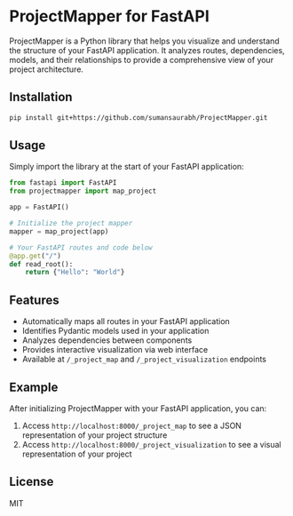 # ProjectMapper for FastAPI

ProjectMapper is a Python library that helps you visualize and understand the structure of your FastAPI application. It analyzes routes, dependencies, models, and their relationships to provide a comprehensive view of your project architecture.

## Installation

```bash
pip install git+https://github.com/sumansaurabh/ProjectMapper.git
```

## Usage

Simply import the library at the start of your FastAPI application:

```python
from fastapi import FastAPI
from projectmapper import map_project

app = FastAPI()

# Initialize the project mapper
mapper = map_project(app)

# Your FastAPI routes and code below
@app.get("/")
def read_root():
    return {"Hello": "World"}
```

## Features

- Automatically maps all routes in your FastAPI application
- Identifies Pydantic models used in your application
- Analyzes dependencies between components
- Provides interactive visualization via web interface
- Available at `/_project_map` and `/_project_visualization` endpoints

## Example

After initializing ProjectMapper with your FastAPI application, you can:

1. Access `http://localhost:8000/_project_map` to see a JSON representation of your project structure
2. Access `http://localhost:8000/_project_visualization` to see a visual representation of your project

## License

MIT
